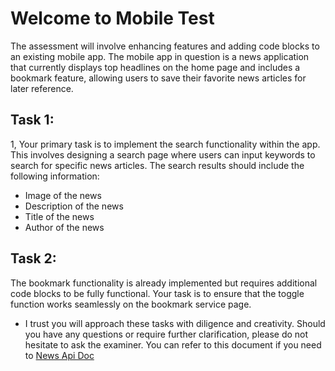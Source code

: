 # Welcome to Mobile Test
The assessment will involve enhancing features and adding code blocks to an existing mobile app.
The mobile app in question is a news application that currently displays top headlines on the home page and includes a bookmark feature, allowing users to save their favorite news articles for later reference.
## Task 1:
1, Your primary task is to implement the search functionality within the app. This involves designing a search page where users can input keywords to search for specific news articles. The search results should include the following information:
- Image of the news
- Description of the news
- Title of the news
- Author of the news
## Task 2:
The bookmark functionality is already implemented but requires additional code blocks to be fully functional. Your task is to ensure that the toggle function works seamlessly on the bookmark service page.
* I trust you will approach these tasks with diligence and creativity. Should you have any questions or require further clarification, please do not hesitate to ask the examiner.
You can refer to this document if you need to [ News Api Doc](https://newsapi.org/docs/get-started#search)

